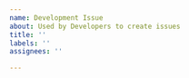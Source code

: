 ```yaml
---
name: Development Issue
about: Used by Developers to create issues
title: ''
labels: ''
assignees: ''

---
```

